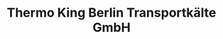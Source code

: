 ---
title: "Thermo King Berlin Transportkälte GmbH"
url: /ahrensfelde/thermo-king-berlin-transportkaelte-gmbh/
shop: Autowerkstatt
---